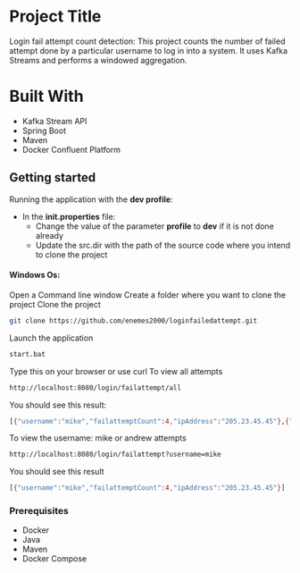 # Project Title

Login fail attempt count detection: This project counts the number of failed attempt done by a particular username to log in into a system. It uses Kafka Streams and performs a windowed aggregation.

# Built With
* Kafka Stream API
* Spring Boot
* Maven
* Docker Confluent Platform 

## Getting started
Running the application with the **dev profile**:
  * In the **init.properties** file:
    * Change the value of the parameter **profile** to **dev** if it is not done already
    * Update the src.dir with the path of the source code where you intend to clone the project
  
#### Windows Os:
Open a Command line window
Create a folder where you want to clone the project
Clone the project 
```bash
git clone https://github.com/enemes2000/loginfailedattempt.git
```
Launch the application
```bash
start.bat
```
Type this on your browser or use curl
To view all attempts
```bash
http://localhost:8080/login/failattempt/all
```
You should see this result:
```bash
[{"username":"mike","failattemptCount":4,"ipAddress":"205.23.45.45"},{"username":"andrew","failattemptCount":5,"ipAddress":"190.23.45.45"}]
```

To view the username: mike or andrew attempts
```bash
http://localhost:8080/login/failattempt?username=mike
```
You should see this result
```bash
[{"username":"mike","failattemptCount":4,"ipAddress":"205.23.45.45"}]
```
### Prerequisites
* Docker
* Java
* Maven
* Docker Compose

